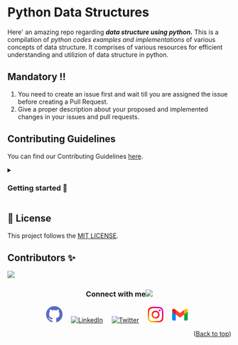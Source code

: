 <div id="top"> </div>

# Python Data Structures
Here' an amazing repo regarding <b><i> data structure using python.</i></b> This is a compilation of <em>python codes examples and implementations</em> of various concepts of data structure. It comprises of various resources for efficient understanding and utilizion of data structure in python.
<br/>

## Mandatory ‼️

   1. You need to create an issue first and wait till you are assigned the issue before creating a Pull Request.
   2. Give a proper description about your proposed and implemented changes in your issues and pull requests.

## Contributing Guidelines
You can find our Contributing Guidelines [here](CONTRIBUTING.md).

<details>
   <summary><h3>Getting started 🤟</h3></summary>

   1. Fork this repo (button on top).
   
   2. Clone on your local machine.
       ```
       git clone https://github.com/himanshu-03/Python-Data-Structures.git
       ```
   3. Navigate to the project directory.
       ```
       cd Python-Data-Structures
       ```
   4. Create a new *branch*
       ```
       git checkout -b <branch-name>
       ```
   5. Adding New Data Strcture
      
       - Create a folder named by the Data Structure
       - Create `.py` file for a particular algorithm or code
       <br />
       
       > If data structure folder already exists in the repo, kindly add your code in the respective folder.
   6. Add all the changes that you have made
      ```
      git add .
      ```
   7. Commit your changes
       ```
       git commit -m "{Message}"
       ```
   8. Then push
       ```
       git push -u origin <branch-name>
       ```
   9. Submit a pull request :sunglasses:
</details>

## 🪪 License
This project follows the [MIT LICENSE](https://choosealicense.com/licenses/mit/).

## Contributors ✨

<a href = "https://github.com/himanshu-03/Python-Data-Structures/graphs/contributors">
  <img src = "https://contrib.rocks/image?repo=himanshu-03/Python-Data-Structures"/>
</a>

<br />

<div align="center">
<h3> Connect with me<a href="https://gifyu.com/image/Zy2f"><img src="https://github.com/milaan9/milaan9/blob/main/Handshake.gif" width="50px"></a>
</h3> 
<p align="center">
    <a href="https://www.github.com/himanshu-03" target="_blank" rel="noreferrer"><img alt="Github" width="37px" src="https://github.com/himanshu-03/himanshu-03/raw/main/assets/socials/github.png"></a> &nbsp&nbsp&nbsp
    <a href="https://www.linkedin.com/in/agarwal-himanshu" target="_blank"><img alt="LinkedIn" width="35px" src="https://cdn.iconscout.com/icon/free/png-512/free-linkedin-189-721962.png?f=webp&w=256"></a> &nbsp&nbsp&nbsp
    <a href="https://twitter.com/hiimanshu_03" target="_blank"><img alt="Twitter" width="35px" src="https://freelogopng.com/images/all_img/1690643777twitter-x%20logo-png-white.png"></a> &nbsp&nbsp&nbsp
    <a href="https://www.instagram.com/_._hiimanshu_._" target="_blank"><img alt="Instagram" width="35px" src="https://github.com/himanshu-03/himanshu-03/raw/main/assets/socials/instagram.png"></a> &nbsp&nbsp&nbsp
    <a href="mailto:himanshuaaagarwal2002@gmail.com" target="_blank"><img alt="Gmail" width="35px" src="https://github.com/himanshu-03/himanshu-03/raw/main/assets/socials/gmail.png"></a>&nbsp&nbsp&nbsp
<p align="right">(<a href="#top">Back to top</a>)</p>
</p> 
